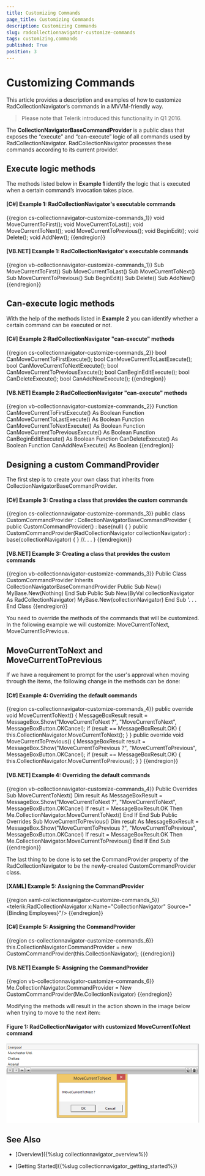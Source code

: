 ```yaml
---
title: Customizing Commands
page_title: Customizing Commands
description: Customizing Commands
slug: radcollectionnavigator-customize-commands
tags: customizing,commands
published: True
position: 3
---
```


# Customizing Commands

This article provides a description and examples of how to customize RadCollectionNavigator’s commands in a MVVM-friendly way.

>Please note that Telerik introduced this functionality in Q1 2016.

The __CollectionNavigatorBaseCommandProvider__ is a public class that exposes the “execute” and “can-execute” logic of all commands used by RadCollectionNavigator. RadCollectionNavigator processes these commands according to its current provider.

## Execute logic methods

The methods listed below in __Example 1__ identify the logic that is executed when a certain command’s invocation takes place.

#### __[C#] Example 1: RadCollectionNavigator's executable commands__

{{region cs-collectionnavigator-customize-commands_1}}
	void MoveCurrentToFirst();
	void MoveCurrentToLast();
	void MoveCurrentToNext();
	void MoveCurrentToPrevious();
	void BeginEdit();
	void Delete();
	void AddNew();
{{endregion}}

#### __[VB.NET] Example 1: RadCollectionNavigator's executable commands__

{{region vb-collectionnavigator-customize-commands_1}}
	Sub MoveCurrentToFirst()
	Sub MoveCurrentToLast()
	Sub MoveCurrentToNext()
	Sub MoveCurrentToPrevious()
	Sub BeginEdit()
	Sub Delete()
	Sub AddNew()
{{endregion}}
	
## Can-execute logic methods

With the help of the methods listed in __Example 2__ you can identify whether a certain command can be executed or not.

#### __[C#] Example 2:RadCollectionNavigator "can-execute" methods__ 

{{region cs-collectionnavigator-customize-commands_2}}
	bool CanMoveCurrentToFirstExecute();
	bool CanMoveCurrentToLastExecute();
	bool CanMoveCurrentToNextExecute();
	bool CanMoveCurrentToPreviousExecute();
	bool CanBeginEditExecute();
	bool CanDeleteExecute();
	bool CanAddNewExecute();
{{endregion}}

#### __[VB.NET] Example 2:RadCollectionNavigator "can-execute" methods__ 

{{region vb-collectionnavigator-customize-commands_2}}
	Function CanMoveCurrentToFirstExecute() As Boolean
	Function CanMoveCurrentToLastExecute() As Boolean
	Function CanMoveCurrentToNextExecute() As Boolean
	Function CanMoveCurrentToPreviousExecute() As Boolean
	Function CanBeginEditExecute() As Boolean
	Function CanDeleteExecute() As Boolean
	Function CanAddNewExecute() As Boolean
{{endregion}}

## Designing a custom CommandProvider

The first step is to create your own class that inherits from CollectionNavigatorBaseCommandProvider.

#### __[C#] Example 3: Creating a class that provides the custom commands__

{{region cs-collectionnavigator-customize-commands_3}}
	public class CustomCommandProvider : CollectionNavigatorBaseCommandProvider
	{
	    public CustomCommandProvider() : base(null)
	    {
	    }
	    public CustomCommandProvider(RadCollectionNavigator collectionNavigator)
	        : base(collectionNavigator)
	    {
	    }
	    //. . .
	}
{{endregion}}

#### __[VB.NET] Example 3: Creating a class that provides the custom commands__

{{region vb-collectionnavigator-customize-commands_3}}
	Public Class CustomCommandProvider
	    Inherits CollectionNavigatorBaseCommandProvider
	    Public Sub New()
	        MyBase.New(Nothing)
	    End Sub
	    Public Sub New(ByVal collectionNavigator As RadCollectionNavigator)
	        MyBase.New(collectionNavigator)
	    End Sub
	    '. . .
	End Class
{{endregion}}

You need to override the methods of the commands that will be customized. In the following example we will customize: MoveCurrentToNext, MoveCurrentToPrevious.

## MoveCurrentToNext and MoveCurrentToPrevious

If we have a requirement to prompt for the user's approval when moving through the items, the following change in the methods can be done:

#### __[C#] Example 4: Overriding the default commands__ 

{{region cs-collectionnavigator-customize-commands_4}}
	public override void MoveCurrentToNext()
	{
	    MessageBoxResult result = MessageBox.Show("MoveCurrentToNext ?", "MoveCurrentToNext", MessageBoxButton.OKCancel);
	    if (result == MessageBoxResult.OK)
	    {
	        this.CollectionNavigator.MoveCurrentToNext();
	    }
	}
	public override void MoveCurrentToPrevious()
	{
	    MessageBoxResult result = MessageBox.Show("MoveCurrentToPrevious ?", "MoveCurrentToPrevious", MessageBoxButton.OKCancel);
	    if (result == MessageBoxResult.OK)
	    {
	        this.CollectionNavigator.MoveCurrentToPrevious();
	    }
	}
{{endregion}}

#### __[VB.NET] Example 4: Overriding the default commands__ 

{{region vb-collectionnavigator-customize-commands_4}}
	Public Overrides Sub MoveCurrentToNext()
	    Dim result As MessageBoxResult = MessageBox.Show("MoveCurrentToNext ?", "MoveCurrentToNext", MessageBoxButton.OKCancel)
	    If result = MessageBoxResult.OK Then
	        Me.CollectionNavigator.MoveCurrentToNext()
	    End If
	End Sub
	Public Overrides Sub MoveCurrentToPrevious()
	    Dim result As MessageBoxResult = MessageBox.Show("MoveCurrentToPrevious ?", "MoveCurrentToPrevious", MessageBoxButton.OKCancel)
	    If result = MessageBoxResult.OK Then
	        Me.CollectionNavigator.MoveCurrentToPrevious()
	    End If
	End Sub
{{endregion}}

The last thing to be done is to set the CommandProvider property of the RadCollectionNavigator to be the newly-created CustomCommandProvider class.

#### __[XAML] Example 5: Assigning the CommandProvider__ 

{{region xaml-collectionnavigator-customize-commands_5}}
	<telerik:RadCollectionNavigator x:Name="CollectionNavigator"
	              			Source="{Binding Employees}"/>
{{endregion}}

#### __[C#] Example 5: Assigning the CommandProvider__ 

{{region cs-collectionnavigator-customize-commands_6}}
	this.CollectionNavigator.CommandProvider = new CustomCommandProvider(this.CollectionNavigator);
{{endregion}}

#### __[VB.NET] Example 5: Assigning the CommandProvider__ 

{{region vb-collectionnavigator-customize-commands_6}}
	Me.CollectionNavigator.CommandProvider = New CustomCommandProvider(Me.CollectionNavigator)
{{endregion}}

Modifying the methods will result in the action shown in the image below when trying to move to the next item:

#### __Figure 1: RadCollectionNavigator with customized MoveCurrentToNext command__

![RadCollectionNavigator with customized MoveCurrentToNext command](../images/collectionnavigator_03.png)

## See Also

* [Overview]({%slug collectionnavigator_overview%})

* [Getting Started]({%slug collectionnavigator_getting_started%})
